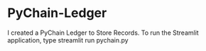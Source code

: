 # PyChain-Ledger
I created a PyChain Ledger to Store Records. To run the Streamlit application, type streamlit run pychain.py
